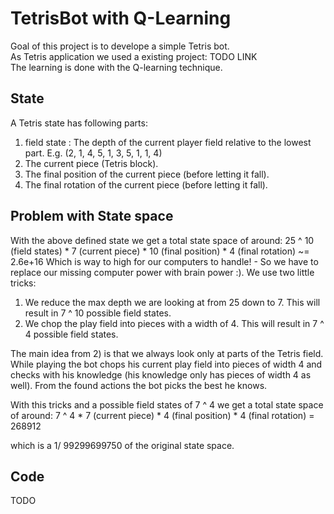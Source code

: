 # TetrisBot with Q-Learning
<p>
Goal of this project is to develope a simple Tetris bot.<br>
As Tetris application we used a existing project: TODO LINK<br>
The learning is done with the Q-learning technique.
</p>
<h2>State</h2>
<p>
A Tetris state has following parts:
<ol>
<li>field state : The depth of the current player field relative to the lowest part. E.g. (2, 1, 4, 5, 1, 3, 5, 1, 1, 4)
<li>The current piece (Tetris block).
<li>The final position of the current piece (before letting it fall).
<li>The final rotation of the current piece (before letting it fall).
</ol>
</p>
<h2>Problem with State space</h2>
<p>
With the above defined state we get a total state space of around:
25 ^ 10 (field states) * 7 (current piece) * 10 (final position) * 4 (final rotation) ~= 2.6e+16
Which is way to high for our computers to handle! - So we have to replace our missing computer power with brain power :).
We use two little tricks:
<ol>
<li>We reduce the max depth we are looking at from 25 down to 7. This will result in 7 ^ 10 possible field states.
<li>We chop the play field into pieces with a width of 4. This will result in 7 ^ 4 possible field states.
</ol>
The main idea from 2) is that we always look only at parts of the Tetris field. 
While playing the bot chops his current play field into pieces of width 4 and checks with his knowledge (his knowledge only has pieces of width 4 as well).
From the found actions the bot picks the best he knows.

With this tricks and a possible field states of 7 ^ 4 we get a total state space of around:
7 ^ 4 * 7 (current piece) * 4 (final position) * 4 (final rotation) = 268912

which is a 1/ 99299699750 of the original state space. 
</p>
<h2>Code</h2>
<p>
TODO
</p>
